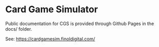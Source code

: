 # Card Game Simulator
Public documentation for CGS is provided through Github Pages in the docs/ folder.

See: https://cardgamesim.finoldigital.com/
